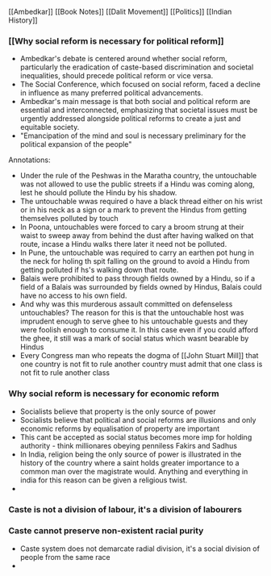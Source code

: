 [[Ambedkar]] [[Book Notes]] [[Dalit Movement]] [[Politics]] [[Indian History]]

### [[Why social reform is necessary for political reform]]

 - Ambedkar's debate is centered around whether social reform, particularly the eradication of caste-based discrimination and societal inequalities, should precede political reform or vice versa. 
 - The Social Conference, which focused on social reform, faced a decline in influence as many preferred political advancements. 
 - Ambedkar's main message is that both social and political reform are essential and interconnected, emphasizing that societal issues must be urgently addressed alongside political reforms to create a just and equitable society. 
 - "Emancipation of the mind and soul is necessary preliminary for the political expansion of the people"

Annotations: 
- Under the rule of the Peshwas in the Maratha country, the untouchable was not allowed to use the public streets if a Hindu was coming along, lest he should pollute the Hindu by his shadow. 
- The untouchable wwas required o have a black thread either on his wrist or in his neck as a sign or a mark to prevent the Hindus from getting themselves polluted by touch
- In Poona, untouchables were forced to cary a broom strung at their waist to sweep away from behind the dust after having walked on that route, incase a Hindu walks there later it need not be polluted.
- In Pune, the untouchable was required to carry an earthen pot hung in the neck for holing th spit falling on the ground to avoid a Hindu from getting polluted if hs's walking down that route. 
- Balais were prohibited to pass through fields owned by a Hindu, so if a field of a Balais was surrounded by fields owned by Hindus, Balais could have no access to his own field. 
- And why was this murderous assault committed on defenseless untouchables? The reason for this is that the untouchable host was imprudent enough to serve ghee to his untouchable guests and they were foolish enough to consume it. In this case even if you could afford the ghee, it still was a mark of social status which wasnt bearable by Hindus
- Every Congress man who repeats the dogma of [[John Stuart Mill]] that one country is not fit to rule another country must admit that one class is not fit to rule another class

### Why social reform is necessary for economic reform
- Socialists believe that property is the only source of power 
- Socialists believe that political and social reforms are illusions and only economic reforms by equalisation of property are important 
- This cant be accepted as social status becomes more imp for holding authority - think millionares obeying penniless Fakirs and Sadhus
- In India, religion being the only source of power is illustrated  in the history of the country where a saint holds greater importance to a common man over the magistrate would. Anything and everything in india for this reason can be given a religious twist.
- 


### Caste is not a division of labour, it's a division of labourers

### Caste cannot preserve non-existent racial purity
- Caste system does not demarcate radial division, it's a social division of people from the same race 
- 